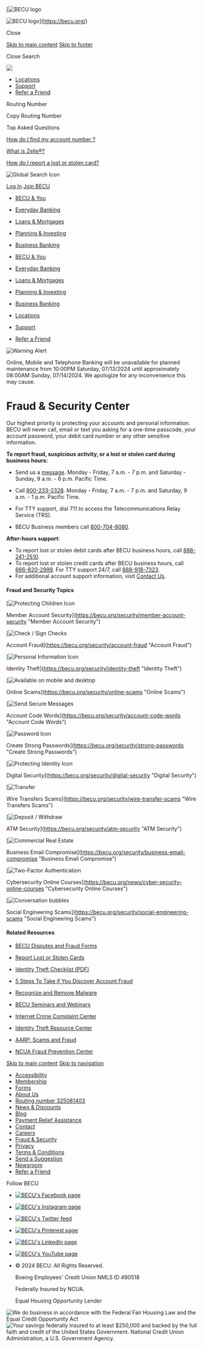 [![BECU logo](/images/mob-becu-logo.svg)

![BECU logo](/images/mob-becu-logo.svg)](https://becu.org/)

Close

[Skip to main content](#maincontent) [Skip to footer](#standardFooter)

    

Close Search

![](/images/arrow.svg)

* [Locations](https://becu.org/locations/all-locations)
* [Support](https://becu.org/support/top-questions)
* [Refer a Friend](https://share.becu.org/mobile_utility)

Routing Number

Copy Routing Number

  

Top Asked Questions

[How do I find my account number ?](https://www.becu.org/support/online-banking#faqs)

[What is Zelle®?](https://becu.org/everyday-banking/zelle-faqs)

[How do I report a lost or stolen card?](https://becu.org/support/lost-or-stolen-cards)

![Global Search Icon](/images/Search.svg)

[Log In](https://onlinebanking.becu.org/BECUBankingWeb/Login.aspx "Log In") [Join BECU](https://becu.org/join "Join BECU")

* [BECU & You](#)
    
* [Everyday Banking](#)
    
* [Loans & Mortgages](#)
    
* [Planning & Investing](#)
    
* [Business Banking](#)
    

* [BECU & You](https://becu.org/members-matter/about-membership)
* [Everyday Banking](https://becu.org/everyday-banking)
* [Loans & Mortgages](https://becu.org/loans-and-mortgages)
* [Planning & Investing](https://becu.org/planning-and-investing)
* [Business Banking](https://becu.org/business-banking)

* [Locations](https://becu.org/locations/all-locations)
* [Support](https://becu.org/support/top-questions)
* [Refer a Friend](https://share.becu.org/mobile_utility)

![Warning Alert](/-/media/Images/icons/alert-component/Icon_Warning.svg?h=32&iar=0&w=32&rev=ee34ff900066430f9cc67895db083aa1&hash=C8834AE95DB7B0DA68F4513FED369592)

Online, Mobile and Telephone Banking will be unavailable for planned maintenance from 10:00PM Saturday, 07/13/2024 until approximately 08:00AM Sunday, 07/14/2024. We apologize for any inconvenience this may cause.

Fraud & Security Center
=======================

Our highest priority is protecting your accounts and personal information. BECU will never call, email or text you asking for a one-time passcode, your account password, your debit card number or any other sensitive information.

**To report fraud, suspicious activity, or a lost or stolen card during business hours:**

* Send us a [message](https://becu.org/support/messenger "BECU secure message"). Monday - Friday, 7 a.m. - 7 p.m. and Saturday - Sunday, 9 a.m. - 6 p.m. Pacific Time.
* Call [800-233-2328](tel://800-233-2328 "Call 800-233-2328"). Monday - Friday, 7 a.m. - 7 p.m. and Saturday, 9 a.m. - 1 p.m. Pacific Time.

* For TTY support, dial 711 to access the Telecommunications Relay Service (TRS).
* BECU Business members call [800-704-8080](tel:8007048080).

**After-hours support**:

* To report lost or stolen debit cards after BECU business hours, call [888-241-2510](tel://888-241-2510 "Call 888-241-2510").
* To report lost or stolen credit cards after BECU business hours, call [866-820-2999](tel://866-820-2999 "Call 866-820-2999"). For TTY support 24/7, call [888-918-7323](tel:888).
* For additional account support information, visit [Contact Us](https://becu.org/support/contact-us "Contact Us").

#### Fraud and Security Topics

[![Protecting Children Icon](/-/media/Images/icons/tile-component/Icon_Tile-Component_Protecting-Children.svg?h=50&iar=0&w=50&rev=04c7e1c0258c49fb95dd3f3ac3fcbb88&hash=08C60083E2E3FF1863D0F11DD5F3B0BD)

Member Account Security](https://becu.org/security/member-account-security "Member Account Security")

[![Check / Sign Checks](/-/media/Images/icons/tile-component/Icon_Tile-Component_Check-Sign-Checks.svg?h=50&iar=0&w=50&rev=7c0fbded955e40908224cbe00f1e254c&hash=B94A69B830E3EFBAE36AB93D71411409)

Account Fraud](https://becu.org/security/account-fraud "Account Fraud")

[![Personal Information Icon](/-/media/Images/icons/tile-component/Icon_Tile-Component_Personal-Information.svg?h=50&iar=0&w=50&rev=406fcabe6f0840079cc300b756d37e5a&hash=07EE03E2C3D6EFC2D94E08AC3BB9085D)

Identity Theft](https://becu.org/security/identity-theft "Identity Theft")

[![Available on mobile and desktop](/-/media/Images/icons/tile-component/Icon_Tile-Component_Available-on-Mobile-and-Desktop.svg?h=50&iar=0&w=50&rev=b10904fd2e294499add66890e369e4b6&hash=21778D9555E8045FE5886B82BAE61D74)

Online Scams](https://becu.org/security/online-scams "Online Scams")

[![Send Secure Messages](/-/media/Images/icons/tile-component/Icon_Tile-Component_Send-Secure-Messages.svg?iar=0&rev=2a433e4ccbd04fcf81e1d83aacff123c&hash=9759B92FC2119864564B0EFC4065EE52)

Account Code Words](https://becu.org/security/account-code-words "Account Code Words")

[![Password Icon](/-/media/Images/icons/tile-component/Icon_Tile-Component_Password.svg?h=50&iar=0&w=50&rev=c0f4e64379da4fd1bab73c9213056387&hash=F6FC06A5E7F9D43B52E171B463038960)

Create Strong Passwords](https://becu.org/security/strong-passwords "Create Strong Passwords")

[![Protecting Identity Icon](/-/media/Images/icons/tile-component/Icon_Tile-Component_Protecting-Identity.svg?h=50&iar=0&w=50&rev=e74baa0f8ffa4795b3338209a2657d3e&hash=7E38180681F8543EDFA6A0AA44890D5C)

Digital Security](https://becu.org/security/digital-security "Digital Security")

[![Transfer](/-/media/Images/icons/tile-component/Icon_Tile-Component_Transfer.svg?h=50&iar=0&w=50&rev=8e5c7b4c6bf44c2a842b23b99dbab0a1&hash=A1B5B74928F4D247CABFA8F961EC60AE)

Wire Transfers Scams](https://becu.org/security/wire-transfer-scams "Wire Transfers Scams")

[![Deposit / Withdraw](/-/media/Images/icons/tile-component/Icon_Tile-Component_Deposit-Withdraw.svg?h=50&iar=0&w=50&rev=d8a45d0c1bfc4940b985682c28921ef6&hash=7F38AE29C20FE5F30AD4E8ADABB051E5)

ATM Security](https://becu.org/security/atm-security "ATM Security")

[![Commercial Real Estate](/-/media/Images/icons/tile-component/Icon_Tile-Component_Commercial-Real-Estate.svg?h=50&iar=0&w=50&rev=aa135791d8c540f3a19f00ccbaf437cb&hash=331830C429AF457228997B5A31AFD929)

Business Email Compromise](https://becu.org/security/business-email-compromise "Business Email Compromise")

[![Two-Factor Authentication](/-/media/Images/icons/tile-component/Icon_Tile-Component_Two_Factor_Authentication.svg?iar=0&rev=285981a5714645008de524c376d85a06&hash=765D841CAF52E69EB9EEFA0AFF16C0B0)

Cybersecurity Online Courses](https://becu.org/news/cyber-security-online-courses "Cybersecurity Online Courses")

[![Conversation bubbles](/-/media/Images/icons/tile-component/Icon_Tile-Component_Conversations-2.svg?iar=0&rev=79e151d168214209806d3d65bbd6589d&hash=35017FD83DE862A6896E7D6509EBF2CF)

Social Engineering Scams](https://becu.org/security/social-engineering-scams "Social Engineering Scams")

#### Related Resources

* [BECU Disputes and Fraud Forms](https://becu.org/support/forms "BECU Disputes and Fraud Forms")
* [Report Lost or Stolen Cards](https://becu.org/support/lost-or-stolen-cards "Report Lost or Stolen Cards")
* [Identity Theft Checklist (PDF)](https://becu.org/-/media/Files/PDF/ID_Theft_Checklist.pdf?la=en&rev=7d6921e065ad498daffe2fd76499fbf4&sc_lang=en&hash=28D7E998D8EA5B448C9D5EE4B168C863 "Identity Theft Checklist (PDF)")
* [5 Steps To Take if You Discover Account Fraud](https://becu.org/news/5-steps-to-take-if-you-discover-account-fraud "What to do if there are unauthorized transactions in your BECU account.")
* [Recognize and Remove Malware](https://consumer.ftc.gov/articles/how-recognize-remove-avoid-malware "FTC Recognize and Remove Malware website")

  

* [BECU Seminars and Webinars](https://www.becu.org/seminars?_ga=2.178002284.859330121.1696260343-2094733984.1654542482#security-and-fraud "Seminars and Webinars")
* [Internet Crime Complaint Center](https://www.ic3.gov/ "Internet Crime Complaint Center website")
* [Identity Theft Resource Center](https://www.idtheftcenter.org/ "Identity Theft Resource Center website")
* [](https://reportfraud.ftc.gov/#/#/ "Federal Trade Commission website")[AARP: Scams and Fraud](https://www.aarp.org/money/scams-fraud/ "AARP: Scams and Fraud website")
* [](https://www.aarp.org/money/scams-fraud/ "AARP: Scams and Fraud website")[NCUA Fraud Prevention Center](https://mycreditunion.gov/fraud-prevention-center "NCUA Fraud Prevention Center website")

[Skip to main content](#maincontent) [Skip to navigation](#pages-utility-nav)

* [Accessibility](https://becu.org/accessibility-statement "Accessibility")
* [Membership](https://becu.org/members-matter/about-membership "Membership")
* [Forms](https://becu.org/support/forms "BECU Forms")
* [About Us](https://becu.org/about-us/home "About Us")
* [Routing number 325081403](https://becu.org/support/routing-number "Routing number 325081403")
* [News & Discounts](https://becu.org/members-matter/news-discounts "News & Discounts")
* [Blog](https://becu.org/blog "Blog")
* [Payment Relief Assistance](https://becu.org/support/financial-relief "Payment Relief Assistance")
* [Contact](https://becu.org/support/contact-us "Contact")
* [Careers](https://becu.org/careers "Careers")
* [Fraud & Security](https://becu.org/security/fraud-and-security-center "Fraud & Security")
* [Privacy](https://becu.org/online-privacy-notice "Privacy")
* [Terms & Conditions](https://becu.org/-/media/Files/PDF/BECUTermsandConditions.pdf?rev=82f93168d9d14e76bb36bb94c81db292&sc_lang=en&hash=EEC2C02A8D633A8465CB973EB79535C8 "BECU Website Terms of Use PDF (Opens in a new window)")
* [Send a Suggestion](https://survey3.medallia.com/?becumembersuggestions "Send a Suggestion")
* [Newsroom](https://newsroom.becu.org/ "Newsroom")
* [Refer a Friend](https://share.becu.org/raf_footer "Refer a Friend site")

Follow BECU

* [![BECU's Facebook page](/-/media/Images/icons/footer/social-media/Icon_Facebook.svg?h=45&iar=0&w=45&rev=1aa643bb35e74b4fa64e7d32e1cf1841&hash=A85BDE8030CB18788010F1B915D84821)](https://www.facebook.com/becu "BECU's Facebook page")
* [![BECU's Instagram page](/-/media/Images/icons/footer/social-media/Icon_Instagram.svg?h=45&iar=0&w=45&rev=1d13bd854247493cbb366e427873385e&hash=B0C7B05A1145EDDF245D82FB3EE26D9B)](https://www.instagram.com/becu/ "BECU's Instagram page")
* [![BECU's Twitter feed](/-/media/Images/icons/footer/social-media/Icon_Twitter.svg?h=45&iar=0&w=45&rev=7adb29408a754f4eb7b61b19fadfff00&hash=69750B107DE54836434C86BCDC02C59F)](https://www.twitter.com/becu "BECU's Twitter feed")
* [![BECU's Pinterest page](/-/media/Images/icons/footer/social-media/Icon_Pinterest.svg?iar=0&rev=351c005cc53d4eda8a6cca32e7adb506&hash=52DADC3458C161843613C2DBA6117251)](https://www.pinterest.com/becu/ "BECU's Pinterest page")
* [![BECU's LinkedIn page](/-/media/Images/icons/footer/social-media/Icon_LinkedIn.svg?h=45&iar=0&w=45&rev=687b504b507146b982158945893e5d60&hash=9F40E50CE023D32D8519CA0E38B44F96)](https://www.linkedin.com/company/becu "BECU's LinkedIn page")
* [![BECU's YouTube page](/-/media/Images/icons/footer/social-media/Icon_YouTube.svg?h=45&iar=0&w=45&rev=062c27abb6ea42c5b5479f12bbd620ae&hash=0B87A5AA0BAC723322524C12B414A0B8)](https://www.youtube.com/user/BECUVideo "BECU's YouTube page")

* © 2024 BECU. All Rights Reserved.
    
    Boeing Employees' Credit Union NMLS ID 490518
    
    Federally Insured by NCUA.
    
    Equal Housing Opportunity Lender
    

![We do business in accordance with the Federal Fair Housing Law and the Equal Credit Opportunity Act](/-/media/Images/logos/Miscellaneous/Logo_Miscellaneous_Equal-Housing-2.svg?h=50&iar=0&w=46&rev=9f03bcb2fb0e490c92653a0559bdf54e&hash=48EBEF5B3A9073C2CA43412DDC61FA70 "We do business in accordance with the Federal Fair Housing Law and the Equal Credit Opportunity Act")![Your savings federally insured to at least $250,000 and backed by the full faith and credit of the United States Government. National Credit Union Administration, a U.S. Government Agency.](/-/media/Images/logos/Miscellaneous/Logo_Miscellaneous_NCUA.svg?h=50&iar=0&w=106&rev=5004e7730da6407eac7bba2c9ad6e694&hash=5197532F0038FD4E08C6A7EFFDE08AC8 "Your savings federally insured to at least $250,000 and backed by the full faith and credit of the United States Government. National Credit Union Administration, a U.S. Government Agency.")